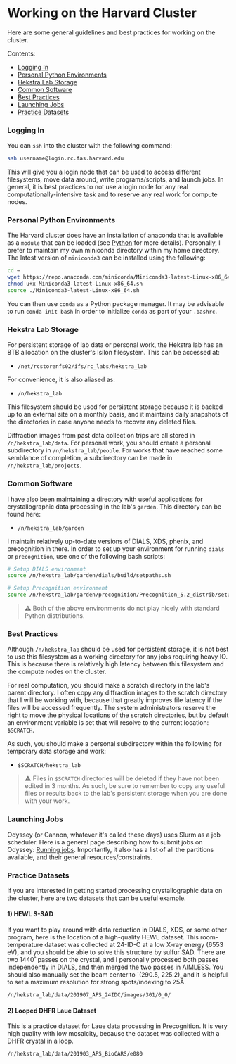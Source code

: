 # Working on the Harvard Cluster

Here are some general guidelines and best practices for working on the cluster.

Contents:
- [Logging In](odyssey.md#Logging-in)
- [Personal Python Environments](odyssey.md#Personal-Python-Environments)
- [Hekstra Lab Storage](odyssey.md#Hekstra-Lab-Storage)
- [Common Software](odyssey.md#Common-Software)
- [Best Practices](odyssey.md#Best-Practices)
- [Launching Jobs](odyssey.md#Launching-Jobs)
- [Practice Datasets](odyssey.md#Practice-Datasets)

### Logging In

You can `ssh` into the cluster with the following command:

```bash
ssh username@login.rc.fas.harvard.edu
```
This will give you a login node that can be used to access different filesystems, move data around, write programs/scripts, 
and launch jobs. In general, it is best practices to not use a login node for any real computationally-intensive task and to
reserve any real work for compute nodes. 

### Personal Python Environments

The Harvard cluster does have an installation of anaconda that is available as a `module` that can be loaded (see [Python](https://docs.rc.fas.harvard.edu/kb/python/) for more details). Personally, I prefer to maintain my own miniconda directory within my home directory. The latest version of `miniconda3` can be installed using the following:

```bash
cd ~
wget https://repo.anaconda.com/miniconda/Miniconda3-latest-Linux-x86_64.sh
chmod u+x Miniconda3-latest-Linux-x86_64.sh
source ./Miniconda3-latest-Linux-x86_64.sh
```

You can then use `conda` as a Python package manager. It may be advisable to run `conda init bash` in order to initialize `conda` as part of your `.bashrc`.

### Hekstra Lab Storage

For persistent storage of lab data or personal work, the Hekstra lab has an 8TB allocation on the cluster's Isilon filesystem. This can be accessed at:
- `/net/rcstorenfs02/ifs/rc_labs/hekstra_lab`

For convenience, it is also aliased as:
- `/n/hekstra_lab`

This filesystem should be used for persistent storage because it is backed up to an external site on a monthly basis, and it maintains daily snapshots of the directories in case anyone needs to recover any deleted files. 

Diffraction images from past data collection trips are all stored in `/n/hekstra_lab/data`. For personal work, you should create a personal subdirectory in `/n/hekstra_lab/people`. For works that have reached some semblance of completion, a subdirectory can be made in `/n/hekstra_lab/projects`.

### Common Software

I have also been maintaining a directory with useful applications for crystallographic data processing in the lab's `garden`. 
This directory can be found here:
- `/n/hekstra_lab/garden`

I maintain relatively up-to-date versions of DIALS, XDS, phenix, and precognition in there. In order to set up your environment for running `dials` or `precognition`, use one of the following bash scripts:

```bash
# Setup DIALS environment
source /n/hekstra_lab/garden/dials/build/setpaths.sh
```
```bash
# Setup Precognition environment
source /n/hekstra_lab/garden/precognition/Precognition_5.2_distrib/setup_precognition_env.sh
```
> :warning: Both of the above environments do not play nicely with standard Python distributions.

### Best Practices

Although `/n/hekstra_lab` should be used for persistent storage, it is not best to use this filesystem as a working directory for any jobs requiring heavy IO. This is because there is relatively high latency between this filesystem and the compute nodes on the cluster.

For real computation, you should make a scratch directory in the lab's parent directory. I often copy any diffraction images to the scratch directory that I will be working with, because that greatly improves file latency if the files will be accessed frequently. The system administrators reserve the right to move the physical locations of the scratch directories, but by default an environment variable is set that will resolve to the current location: `$SCRATCH`. 

As such, you should make a personal subdirectory within the following for temporary data storage and work:
- `$SCRATCH/hekstra_lab`

> :warning: Files in `$SCRATCH` directories will be deleted if they have not been edited in 3 months. As such, be sure to remember to copy any useful files or results back to the lab's persistent storage when you are done with your work. 

### Launching Jobs

Odyssey (or Cannon, whatever it's called these days) uses Slurm as a job scheduler. Here is a general page describing how to
submit jobs on Odyssey: [Running jobs](https://docs.rc.fas.harvard.edu/kb/running-jobs/). Importantly, it also has a list of 
all the partitions available, and their general resources/constraints.

### Practice Datasets

If you are interested in getting started processing crystallographic data on the cluster, here are two datasets that can be useful example.

#### 1) HEWL S-SAD
If you want to play around with data reduction in DIALS, XDS, or some other program, here is the location of a high-quality
HEWL dataset. This room-temperature dataset was collected at 24-ID-C at a low X-ray energy (6553 eV), and you should be able to solve this
structure by sulfur SAD. There are two 1440˚ passes on the crystal, and I personally processed both passes independently in DIALS, and then
merged the two passes in AIMLESS. You should also manually set the beam center to `(290.5, 225.2), and it is helpful to set a maximum resolution for 
strong spots/indexing to 25Å.

`/n/hekstra_lab/data/201907_APS_24IDC/images/301/0_0/`

#### 2) Looped DHFR Laue Dataset
This is a practice dataset for Laue data processing in Precognition. It is very high quality with low mosaicity, because the
dataset was collected with a DHFR crystal in a loop. 

`/n/hekstra_lab/data/201903_APS_BioCARS/e080`
